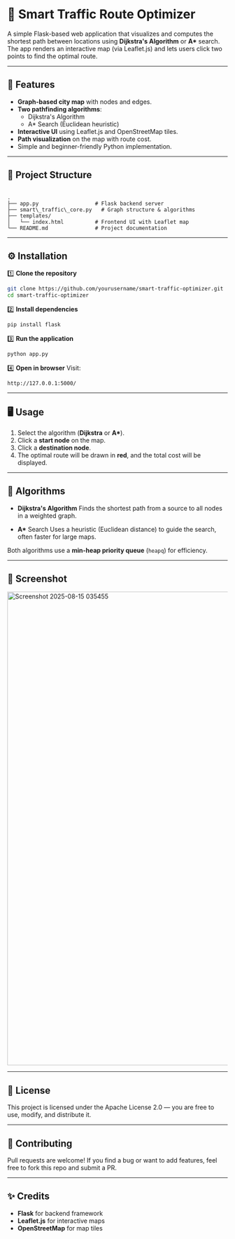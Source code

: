 # 🚦 Smart Traffic Route Optimizer

A simple Flask-based web application that visualizes and computes the shortest path between locations using **Dijkstra's Algorithm** or **A\*** search.  
The app renders an interactive map (via Leaflet.js) and lets users click two points to find the optimal route.

---

## 📌 Features

- **Graph-based city map** with nodes and edges.
- **Two pathfinding algorithms**:
  - Dijkstra's Algorithm
  - A\* Search (Euclidean heuristic)
- **Interactive UI** using Leaflet.js and OpenStreetMap tiles.
- **Path visualization** on the map with route cost.
- Simple and beginner-friendly Python implementation.

---

## 📂 Project Structure

```

.
├── app.py                  # Flask backend server
├── smart\_traffic\_core.py   # Graph structure & algorithms
├── templates/
│   └── index.html          # Frontend UI with Leaflet map
└── README.md               # Project documentation

````

---

## ⚙️ Installation

1️⃣ **Clone the repository**
```bash
git clone https://github.com/yourusername/smart-traffic-optimizer.git
cd smart-traffic-optimizer
````

2️⃣ **Install dependencies**

```bash
pip install flask
```

3️⃣ **Run the application**

```bash
python app.py
```

4️⃣ **Open in browser**
Visit:

```
http://127.0.0.1:5000/
```

---

## 🖥️ Usage

1. Select the algorithm (**Dijkstra** or **A\***).
2. Click a **start node** on the map.
3. Click a **destination node**.
4. The optimal route will be drawn in **red**, and the total cost will be displayed.

---

## 🧠 Algorithms

* **Dijkstra's Algorithm**
  Finds the shortest path from a source to all nodes in a weighted graph.

* **A\*** Search
  Uses a heuristic (Euclidean distance) to guide the search, often faster for large maps.

Both algorithms use a **min-heap priority queue** (`heapq`) for efficiency.

---

## 📸 Screenshot

<img width="1920" height="1080" alt="Screenshot 2025-08-15 035455" src="https://github.com/user-attachments/assets/18bd810e-6350-47ab-841a-722473521556" />

---

## 📜 License

This project is licensed under the Apache License 2.0 — you are free to use, modify, and distribute it.

---

## 🤝 Contributing

Pull requests are welcome!
If you find a bug or want to add features, feel free to fork this repo and submit a PR.

---

## ✨ Credits

* **Flask** for backend framework
* **Leaflet.js** for interactive maps
* **OpenStreetMap** for map tiles
